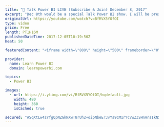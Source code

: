 ```yaml
---
title: "🔴 Talk Power BI LIVE (Subscribe & Join) December 8, 2017"
excerpt: "Dec 8th would be a special Talk Power BI show. I will be presenting the Top Hits! from our All-Day Talk Power BI marathon last week. There was so much goodness there, I'm going to pick my favorite Power BI lessons from the 7½ hour show and present to you in under 30 minutes. Of course I would also answer"
originalUrl: https://youtube.com/watch?v=BfRVX5YOfOI
type: video
price: Free
length: PT1H16M
publishedDateTime: 2017-12-05T10:19:56Z
heat: 50

featuredContent: "<iframe width=\"800\" height=\"500\" frameborder=\"0\" src=\"https://www.youtube.com/embed/BfRVX5YOfOI\" allow=\"accelerometer; autoplay; encrypted-media; gyroscope; picture-in-picture\" allowfullscreen></iframe>"

provider:
  name: Learn Power BI
  domain: learnpowerbi.com

topics:
  - Power BI

images:
  - url: https://i.ytimg.com/vi/BfRVX5YOfOI/hqdefault.jpg
    width: 480
    height: 360
    isCached: true

secured: "ASqXtLw4zYfgQpNZGkNXwT8rUh2+oipNbeEr3vYs9CM1rYcVwZ3SHnArsIkN55DVSkDxlA5wEGp9dSIZvQKj3pAcHnZW9GpcC5vW/X4xDmFtGp+lKbV+u1mKRYqqsejfiS/LQUUca9P9RFckU9bDO0SBIuuUF/iehToqGFo1K1bfE0E7Kq6qvbL8Qdg0cEav2ucmrhz1QdxDAYOT0teH7CG+tFRuEsloNlhpgGuCuJDzFPOswylAk4A7PWfqCypN5luOliZIRe6CXus5qCots2Weza5b5DkhKLy7wteoaMUDtGSlWnzyqnnqgCRn2PQTx9H/P4286evbaMRx1Uf4V++ShjQVMywHNnbMbuUO9TfISL7QJL1dGn77KfuGpbIgsJH2MeeDxz6h8fAsdkgvJvB+07+fIvA0Q9/zs6338Rw=;Jv7MUKjVDb44ucSOqdGMWA=="
---
```


